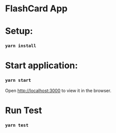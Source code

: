 # FlashCard App

# Setup: 

### `yarn install`

# Start application:

### `yarn start`
Open [http://localhost:3000](http://localhost:3000) to view it in the browser.

# Run Test

### `yarn test`


